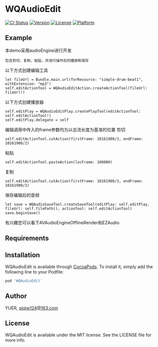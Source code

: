 # WQAudioEdit

[![CI Status](https://img.shields.io/travis/01810452/WQAudioEdit.svg?style=flat)](https://travis-ci.org/01810452/WQAudioEdit)
[![Version](https://img.shields.io/cocoapods/v/WQAudioEdit.svg?style=flat)](https://cocoapods.org/pods/WQAudioEdit)
[![License](https://img.shields.io/cocoapods/l/WQAudioEdit.svg?style=flat)](https://cocoapods.org/pods/WQAudioEdit)
[![Platform](https://img.shields.io/cocoapods/p/WQAudioEdit.svg?style=flat)](https://cocoapods.org/pods/WQAudioEdit)

## Example
本demo采用audioEngine进行开发
```
包含剪切，复制，粘贴，并进行操作后的播放和保存
```
以下方式创建编辑工具
```
let fileUrl = Bundle.main.url(forResource: "simple-drum-beat1", withExtension: "mp3")
self.editActionTool = WQAudioEditAction.createActionTool(fileUrl: fileUrl!)
```
以下方式创建播放器
```
self.editPlay = WQAudioEditPlay.createPlayTool(editActionTool: self.editActionTool!)
self.editPlay.delegate = self
```
编辑调用中传入的frame参数均为以总流长度为基准的位置
剪切
```
self.editActionTool.cutAction(firstFrame: 10161900/3, endFrame: 10161900/2)
```
粘贴
```
self.editActionTool.pasteAction(locFrame: 100000)
```
复制
```
self.editActionTool.cutAction(firstFrame: 10161900/3, endFrame: 10161900/2)
```
保存编辑后的音频
```
let save = WQAudioSaveTool.createSaveTool(editPlay: self.editPlay, fileUrl: self.filePath(), actionTool: self.editActionTool)
save.beginSave()
```
有兴趣您可以看下AVAudioEngineOfflineRender和EZAudio

## Requirements

## Installation

WQAudioEdit is available through [CocoaPods](https://cocoapods.org). To install
it, simply add the following line to your Podfile:

```ruby
pod 'WQAudioEdit'
```

## Author

YUER, qiqiw124@163.com

## License

WQAudioEdit is available under the MIT license. See the LICENSE file for more info.
